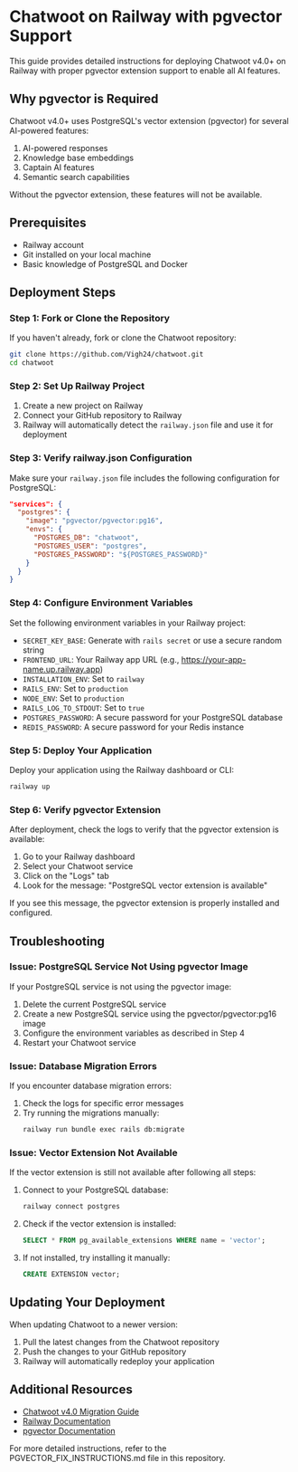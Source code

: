 # Chatwoot on Railway with pgvector Support

This guide provides detailed instructions for deploying Chatwoot v4.0+ on Railway with proper pgvector extension support to enable all AI features.

## Why pgvector is Required

Chatwoot v4.0+ uses PostgreSQL's vector extension (pgvector) for several AI-powered features:

1. AI-powered responses
2. Knowledge base embeddings
3. Captain AI features
4. Semantic search capabilities

Without the pgvector extension, these features will not be available.

## Prerequisites

- Railway account
- Git installed on your local machine
- Basic knowledge of PostgreSQL and Docker

## Deployment Steps

### Step 1: Fork or Clone the Repository

If you haven't already, fork or clone the Chatwoot repository:

```bash
git clone https://github.com/Vigh24/chatwoot.git
cd chatwoot
```

### Step 2: Set Up Railway Project

1. Create a new project on Railway
2. Connect your GitHub repository to Railway
3. Railway will automatically detect the `railway.json` file and use it for deployment

### Step 3: Verify railway.json Configuration

Make sure your `railway.json` file includes the following configuration for PostgreSQL:

```json
"services": {
  "postgres": {
    "image": "pgvector/pgvector:pg16",
    "envs": {
      "POSTGRES_DB": "chatwoot",
      "POSTGRES_USER": "postgres",
      "POSTGRES_PASSWORD": "${POSTGRES_PASSWORD}"
    }
  }
}
```

### Step 4: Configure Environment Variables

Set the following environment variables in your Railway project:

- `SECRET_KEY_BASE`: Generate with `rails secret` or use a secure random string
- `FRONTEND_URL`: Your Railway app URL (e.g., https://your-app-name.up.railway.app)
- `INSTALLATION_ENV`: Set to `railway`
- `RAILS_ENV`: Set to `production`
- `NODE_ENV`: Set to `production`
- `RAILS_LOG_TO_STDOUT`: Set to `true`
- `POSTGRES_PASSWORD`: A secure password for your PostgreSQL database
- `REDIS_PASSWORD`: A secure password for your Redis instance

### Step 5: Deploy Your Application

Deploy your application using the Railway dashboard or CLI:

```bash
railway up
```

### Step 6: Verify pgvector Extension

After deployment, check the logs to verify that the pgvector extension is available:

1. Go to your Railway dashboard
2. Select your Chatwoot service
3. Click on the "Logs" tab
4. Look for the message: "PostgreSQL vector extension is available"

If you see this message, the pgvector extension is properly installed and configured.

## Troubleshooting

### Issue: PostgreSQL Service Not Using pgvector Image

If your PostgreSQL service is not using the pgvector image:

1. Delete the current PostgreSQL service
2. Create a new PostgreSQL service using the pgvector/pgvector:pg16 image
3. Configure the environment variables as described in Step 4
4. Restart your Chatwoot service

### Issue: Database Migration Errors

If you encounter database migration errors:

1. Check the logs for specific error messages
2. Try running the migrations manually:
   ```bash
   railway run bundle exec rails db:migrate
   ```

### Issue: Vector Extension Not Available

If the vector extension is still not available after following all steps:

1. Connect to your PostgreSQL database:
   ```bash
   railway connect postgres
   ```
2. Check if the vector extension is installed:
   ```sql
   SELECT * FROM pg_available_extensions WHERE name = 'vector';
   ```
3. If not installed, try installing it manually:
   ```sql
   CREATE EXTENSION vector;
   ```

## Updating Your Deployment

When updating Chatwoot to a newer version:

1. Pull the latest changes from the Chatwoot repository
2. Push the changes to your GitHub repository
3. Railway will automatically redeploy your application

## Additional Resources

- [Chatwoot v4.0 Migration Guide](https://chwt.app/v4/migration)
- [Railway Documentation](https://docs.railway.app/)
- [pgvector Documentation](https://github.com/pgvector/pgvector)

For more detailed instructions, refer to the PGVECTOR_FIX_INSTRUCTIONS.md file in this repository. 